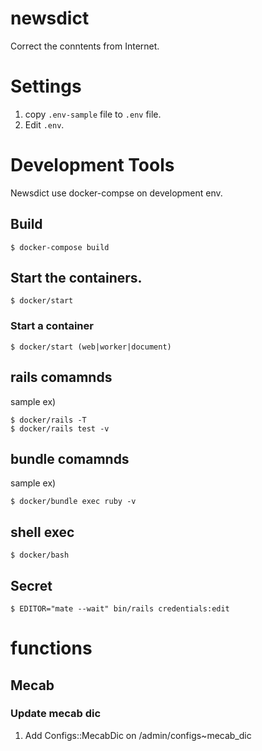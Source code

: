 # newsdict
Correct the conntents from Internet.

# Settings

1. copy `.env-sample` file to `.env` file.
2. Edit `.env`.

# Development Tools
Newsdict use docker-compse on development env.

## Build
    $ docker-compose build

## Start the containers.
    $ docker/start
    
### Start a container

    $ docker/start (web|worker|document)

## rails comamnds
sample ex)

    $ docker/rails -T
    $ docker/rails test -v

## bundle comamnds
sample ex)

    $ docker/bundle exec ruby -v

## shell exec
    $ docker/bash
    
## Secret
    $ EDITOR="mate --wait" bin/rails credentials:edit
    
# functions

## Mecab

### Update mecab dic
1. Add Configs::MecabDic on /admin/configs~mecab_dic
